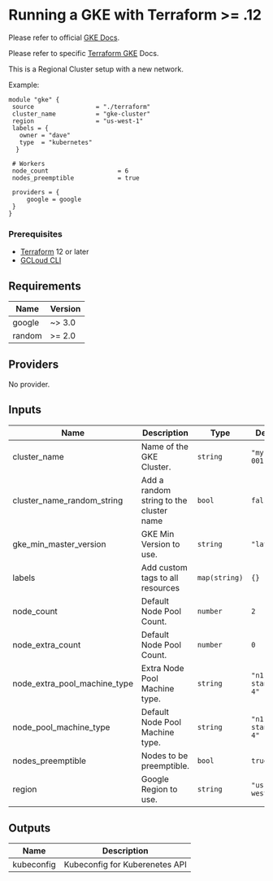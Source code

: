 # Running a GKE with Terraform >= .12  
Please refer to official [GKE Docs](https://cloud.google.com/kubernetes-engine/docs).

Please refer to specific [Terraform GKE](https://www.terraform.io/docs/providers/google/guides/using_gke_with_terraform.html) Docs.

This is a Regional Cluster setup with a new network.

Example:

```hcl
module "gke" {
 source                 = "./terraform"
 cluster_name           = "gke-cluster"
 region                 = "us-west-1"
 labels = {
   owner = "dave"
   type  = "kubernetes"
  }

 # Workers
 node_count                   = 6
 nodes_preemptible            = true

 providers = {
     google = google
 }
}
```
### Prerequisites
- [Terraform](https://www.terraform.io/downloads.html) 12 or later
- [GCLoud CLI](https://cloud.google.com/sdk/gcloud)

## Requirements

| Name | Version |
|------|---------|
| google | ~> 3.0 |
| random | >= 2.0 |

## Providers

No provider.

## Inputs

| Name | Description | Type | Default | Required |
|------|-------------|------|---------|:--------:|
| cluster\_name | Name of the GKE Cluster. | `string` | `"my-gke-001"` | no |
| cluster\_name\_random\_string | Add a random string to the cluster name | `bool` | `false` | no |
| gke\_min\_master\_version | GKE Min Version to use. | `string` | `"latest"` | no |
| labels | Add custom tags to all resources | `map(string)` | `{}` | no |
| node\_count | Default Node Pool Count. | `number` | `2` | no |
| node\_extra\_count | Default Node Pool Count. | `number` | `0` | no |
| node\_extra\_pool\_machine\_type | Extra Node Pool Machine type. | `string` | `"n1-standard-4"` | no |
| node\_pool\_machine\_type | Default Node Pool Machine type. | `string` | `"n1-standard-4"` | no |
| nodes\_preemptible | Nodes to be preemptible. | `bool` | `true` | no |
| region | Google Region to use. | `string` | `"us-west2"` | no |

## Outputs

| Name | Description |
|------|-------------|
| kubeconfig | Kubeconfig for Kuberenetes API |

